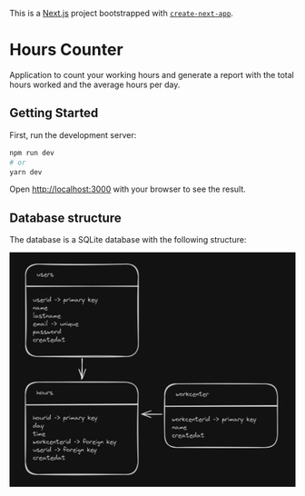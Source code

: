 This is a [Next.js](https://nextjs.org) project bootstrapped with [`create-next-app`](https://nextjs.org/docs/app/api-reference/cli/create-next-app).

# Hours Counter

Application to count your working hours and generate a report with the total hours worked and the average hours per day.

## Getting Started

First, run the development server:

```bash
npm run dev
# or
yarn dev
```

Open [http://localhost:3000](http://localhost:3000) with your browser to see the result.

## Database structure

The database is a SQLite database with the following structure:

<img src="/public/db-diagram.png" alt="Database diagram" width="600" />